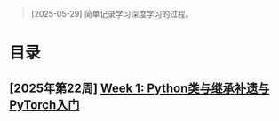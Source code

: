 > [2025-05-29] 简单记录学习深度学习的过程。

# 目录

## [2025年第22周]	[Week 1: Python类与继承补遗与PyTorch入门](./week%201/Week%201:%20Python类与继承补遗与PyTorch入门.md)